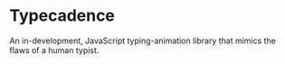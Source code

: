 # Typecadence
An in-development, JavaScript typing-animation library that mimics the flaws of a human typist.
